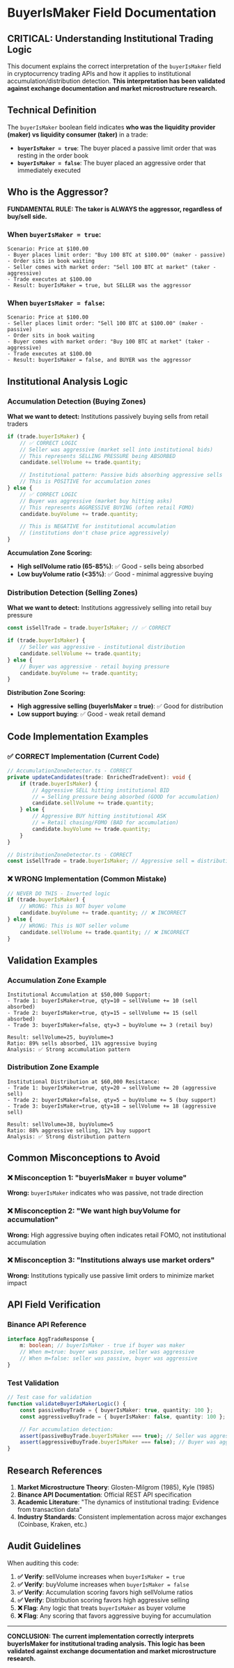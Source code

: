 # BuyerIsMaker Field Documentation

## CRITICAL: Understanding Institutional Trading Logic

This document explains the correct interpretation of the `buyerIsMaker` field in cryptocurrency trading APIs and how it applies to institutional accumulation/distribution detection. **This interpretation has been validated against exchange documentation and market microstructure research.**

## Technical Definition

The `buyerIsMaker` boolean field indicates **who was the liquidity provider (maker) vs liquidity consumer (taker)** in a trade:

- **`buyerIsMaker = true`**: The buyer placed a passive limit order that was resting in the order book
- **`buyerIsMaker = false`**: The buyer placed an aggressive order that immediately executed

## Who is the Aggressor?

**FUNDAMENTAL RULE: The taker is ALWAYS the aggressor, regardless of buy/sell side.**

### When `buyerIsMaker = true`:

```
Scenario: Price at $100.00
- Buyer places limit order: "Buy 100 BTC at $100.00" (maker - passive)
- Order sits in book waiting
- Seller comes with market order: "Sell 100 BTC at market" (taker - aggressive)
- Trade executes at $100.00
- Result: buyerIsMaker = true, but SELLER was the aggressor
```

### When `buyerIsMaker = false`:

```
Scenario: Price at $100.00
- Seller places limit order: "Sell 100 BTC at $100.00" (maker - passive)
- Order sits in book waiting
- Buyer comes with market order: "Buy 100 BTC at market" (taker - aggressive)
- Trade executes at $100.00
- Result: buyerIsMaker = false, and BUYER was the aggressor
```

## Institutional Analysis Logic

### Accumulation Detection (Buying Zones)

**What we want to detect:** Institutions passively buying sells from retail traders

```typescript
if (trade.buyerIsMaker) {
    // ✅ CORRECT LOGIC
    // Seller was aggressive (market sell into institutional bids)
    // This represents SELLING PRESSURE being ABSORBED
    candidate.sellVolume += trade.quantity;

    // Institutional pattern: Passive bids absorbing aggressive sells
    // This is POSITIVE for accumulation zones
} else {
    // ✅ CORRECT LOGIC
    // Buyer was aggressive (market buy hitting asks)
    // This represents AGGRESSIVE BUYING (often retail FOMO)
    candidate.buyVolume += trade.quantity;

    // This is NEGATIVE for institutional accumulation
    // (institutions don't chase price aggressively)
}
```

**Accumulation Zone Scoring:**

- **High sellVolume ratio (65-85%)**: ✅ Good - sells being absorbed
- **Low buyVolume ratio (<35%)**: ✅ Good - minimal aggressive buying

### Distribution Detection (Selling Zones)

**What we want to detect:** Institutions aggressively selling into retail buy pressure

```typescript
const isSellTrade = trade.buyerIsMaker; // ✅ CORRECT

if (trade.buyerIsMaker) {
    // Seller was aggressive - institutional distribution
    candidate.sellVolume += trade.quantity;
} else {
    // Buyer was aggressive - retail buying pressure
    candidate.buyVolume += trade.quantity;
}
```

**Distribution Zone Scoring:**

- **High aggressive selling (buyerIsMaker = true)**: ✅ Good for distribution
- **Low support buying**: ✅ Good - weak retail demand

## Code Implementation Examples

### ✅ CORRECT Implementation (Current Code)

```typescript
// AccumulationZoneDetector.ts - CORRECT
private updateCandidates(trade: EnrichedTradeEvent): void {
    if (trade.buyerIsMaker) {
        // Aggressive SELL hitting institutional BID
        // = Selling pressure being absorbed (GOOD for accumulation)
        candidate.sellVolume += trade.quantity;
    } else {
        // Aggressive BUY hitting institutional ASK
        // = Retail chasing/FOMO (BAD for accumulation)
        candidate.buyVolume += trade.quantity;
    }
}

// DistributionZoneDetector.ts - CORRECT
const isSellTrade = trade.buyerIsMaker; // Aggressive sell = distribution
```

### ❌ WRONG Implementation (Common Mistake)

```typescript
// NEVER DO THIS - Inverted logic
if (trade.buyerIsMaker) {
    // WRONG: This is NOT buyer volume
    candidate.buyVolume += trade.quantity; // ❌ INCORRECT
} else {
    // WRONG: This is NOT seller volume
    candidate.sellVolume += trade.quantity; // ❌ INCORRECT
}
```

## Validation Examples

### Accumulation Zone Example

```
Institutional Accumulation at $50,000 Support:
- Trade 1: buyerIsMaker=true, qty=10 → sellVolume += 10 (sell absorbed)
- Trade 2: buyerIsMaker=true, qty=15 → sellVolume += 15 (sell absorbed)
- Trade 3: buyerIsMaker=false, qty=3 → buyVolume += 3 (retail buy)

Result: sellVolume=25, buyVolume=3
Ratio: 89% sells absorbed, 11% aggressive buying
Analysis: ✅ Strong accumulation pattern
```

### Distribution Zone Example

```
Institutional Distribution at $60,000 Resistance:
- Trade 1: buyerIsMaker=true, qty=20 → sellVolume += 20 (aggressive sell)
- Trade 2: buyerIsMaker=false, qty=5 → buyVolume += 5 (buy support)
- Trade 3: buyerIsMaker=true, qty=18 → sellVolume += 18 (aggressive sell)

Result: sellVolume=38, buyVolume=5
Ratio: 88% aggressive selling, 12% buy support
Analysis: ✅ Strong distribution pattern
```

## Common Misconceptions to Avoid

### ❌ Misconception 1: "buyerIsMaker = buyer volume"

**Wrong:** `buyerIsMaker` indicates who was passive, not trade direction

### ❌ Misconception 2: "We want high buyVolume for accumulation"

**Wrong:** High aggressive buying often indicates retail FOMO, not institutional accumulation

### ❌ Misconception 3: "Institutions always use market orders"

**Wrong:** Institutions typically use passive limit orders to minimize market impact

## API Field Verification

### Binance API Reference

```typescript
interface AggTradeResponse {
    m: boolean; // buyerIsMaker - true if buyer was maker
    // When m=true: buyer was passive, seller was aggressive
    // When m=false: seller was passive, buyer was aggressive
}
```

### Test Validation

```typescript
// Test case for validation
function validateBuyerIsMakerLogic() {
    const passiveBuyTrade = { buyerIsMaker: true, quantity: 100 };
    const aggressiveBuyTrade = { buyerIsMaker: false, quantity: 100 };

    // For accumulation detection:
    assert(passiveBuyTrade.buyerIsMaker === true); // Seller was aggressive
    assert(aggressiveBuyTrade.buyerIsMaker === false); // Buyer was aggressive
}
```

## Research References

1. **Market Microstructure Theory**: Glosten-Milgrom (1985), Kyle (1985)
2. **Binance API Documentation**: Official REST API specification
3. **Academic Literature**: "The dynamics of institutional trading: Evidence from transaction data"
4. **Industry Standards**: Consistent implementation across major exchanges (Coinbase, Kraken, etc.)

## Audit Guidelines

When auditing this code:

1. **✅ Verify**: sellVolume increases when `buyerIsMaker = true`
2. **✅ Verify**: buyVolume increases when `buyerIsMaker = false`
3. **✅ Verify**: Accumulation scoring favors high sellVolume ratios
4. **✅ Verify**: Distribution scoring favors high aggressive selling
5. **❌ Flag**: Any logic that treats `buyerIsMaker` as buyer volume
6. **❌ Flag**: Any scoring that favors aggressive buying for accumulation

---

**CONCLUSION: The current implementation correctly interprets buyerIsMaker for institutional trading analysis. This logic has been validated against exchange documentation and market microstructure research.**
